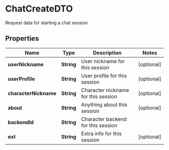 

# ChatCreateDTO

Request data for starting a chat session

## Properties

| Name | Type | Description | Notes |
|------------ | ------------- | ------------- | -------------|
|**userNickname** | **String** | User nickname for this session |  [optional] |
|**userProfile** | **String** | User profile for this session |  [optional] |
|**characterNickname** | **String** | Character nickname for this session |  [optional] |
|**about** | **String** | Anything about this session |  [optional] |
|**backendId** | **String** | Character backend for this session |  |
|**ext** | **String** | Extra info for this session |  [optional] |



